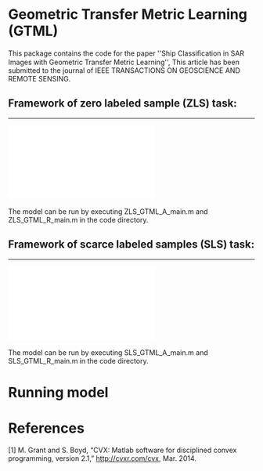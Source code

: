 Geometric Transfer Metric Learning (GTML)
=========================================
This package contains the code for the paper ''Ship Classiﬁcation in SAR Images with Geometric Transfer Metric Learning'', This article has been submitted to the journal of IEEE TRANSACTIONS ON GEOSCIENCE AND REMOTE SENSING.

## Framework of zero labeled sample (ZLS) task:
---------------------------------------
![image](image/ZLS_framework.pdf)

The model can be run by executing ZLS_GTML_A_main.m and ZLS_GTML_R_main.m in the code directory.

## Framework of scarce labeled samples (SLS) task:
------------------------------------------
![image](image/SLS_framework.pdf)

The model can be run by executing SLS_GTML_A_main.m and SLS_GTML_R_main.m in the code directory.

Running model
=============

References
==========
[1] M. Grant and S. Boyd, “CVX: Matlab software for disciplined convex programming, version 2.1,” http://cvxr.com/cvx, Mar. 2014.
